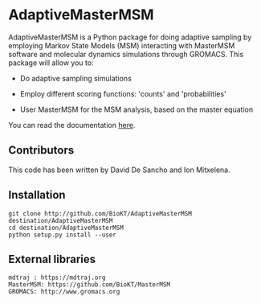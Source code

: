 AdaptiveMasterMSM
=================
AdaptiveMasterMSM is a Python package for doing adaptive sampling by employing
Markov State Models (MSM) interacting with MasterMSM software and molecular
dynamics simulations through GROMACS. This package will allow you to:

*   Do adaptive sampling simulations

*   Employ different scoring functions: 'counts' and 'probabilities'

*   User MasterMSM for the MSM analysis, based on the master equation

You can read the documentation [here](https://adaptivemastermsm.readthedocs.io).

Contributors
------------
This code has been written by David De Sancho and Ion Mitxelena.

Installation
------------
    git clone http://github.com/BioKT/AdaptiveMasterMSM destination/AdaptiveMasterMSM
    cd destination/AdaptiveMasterMSM
    python setup.py install --user

External libraries
------------------
    mdtraj : https://mdtraj.org
    MasterMSM: https://github.com/BioKT/MasterMSM
    GROMACS: http://www.gromacs.org
